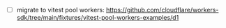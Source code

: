 - [ ] migrate to vitest pool workers:
      https://github.com/cloudflare/workers-sdk/tree/main/fixtures/vitest-pool-workers-examples/d1
